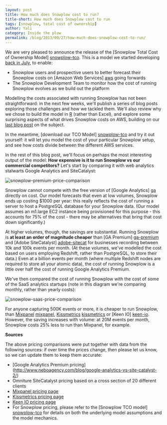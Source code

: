 ```yaml
---
layout: post
title: How much does Snowplow cost to run?
title-short: How much does Snowplow cost to run
tags: [snowplow, total cost of ownership]
author: Yali
category: Inside the plow  
permalink: /blog/2013/09/27/how-much-does-snowplow-cost-to-run/
---
```


We are very pleased to announce the release of the [Snowplow Total Cost of Ownership Model] [snowplow-tco]. This is a model we started developing [back in July][intro-post], to enable:

* Snowplow users and prospective users to better forecast their Snowplow costs on [Amazon Web Services] [aws] going forwards
* The Snowplow Development Team to monitor how the cost of running Snowplow evolves as we build out the platform

Modelling the costs associated with running Snowplow has not been straightforward: in the next few weeks, we'll publish a series of blog posts exploring those challenges and how we tackled them. We'll also review why we chose to build the model in [R][r] (rather than Excel), and explore some surprising aspects of what drives Snowplow costs on AWS, building on our [last blog post][intro-post] on the subject.

In the meantime, [download our TCO Model] [snowplow-tco] and try it out yourself: it will let you model the cost of your particular Snowplow setup, and see how costs divide between the different AWS services.

In the rest of this blog post, we'll focus on perhaps the most interesting output of the model: **How expensive is it to run Snowplow vs our commercial competitors?** Let's start by comparing it with web analytics stalwarts Google Analytics and SiteCatalyst:

![snowplow-premium-price-comparison][price-comparison-1]

<!--more-->

Snowplow cannot compete with the free version of [Google Analytics] [ga] directly on cost. Our model forecasts that even at low volumes, Snowplow ends up costing $1000 per year: this really reflects the cost of running a server to host a PostgreSQL database for your Snowplow data. (Our model assumes an m1.large EC2 instance being provisioned for this purpose - this accounts for 75% of the cost - there may be alternatives that bring that cost down significantly.)

At higher volumes, though, the savings are substantial. Running Snowplow is **at least an order of magnitude cheaper** than [GA Premium] [ga-premium] and [Adobe SiteCatalyst] [adobe-sitecat] for businesses recording between 10k and 100k events per month. (At these volumes, we've modelled the cost based on users employing Redshift, rather than PostgreSQL, to store their data.) Even at a billion events per month (where multiple Redshift nodes are required to store all your atomic data), the cost of running Snowplow is a little over half the cost of running Google Analytics Premium.

We've then compared the cost of running Snowplow with the cost of some of the SaaS analytics startups (note in this diagram we're comparing monthly, rather than yearly costs):

![snowplow-saas-price-comparison][price-comparison-2]

For anyone capturing 500K events or more, it is cheaper to run Snowplow, than [Mixpanel] [mixpanel], [Kissmetrics] [kissmetrics] or [Keen IO] [keen-io]. However, the saving increases with volume: at 20M events per month, Snowplow costs 25% less to run than Mixpanel, for example.

**Sources**

The above pricing comparisons were put together with data from the following sources: if over time the prices change, then please let us know, so we can update them to keep them accurate:

* [Google Analytics Premium pricing] (http://www.neboagency.com/blog/google-analytics-vs-site-catalyst-2/)
* Omniture SiteCatalyst pricing based on a cross section of 20 different clients
* [Mixpanel pricing page](https://mixpanel.com/pricing/)
* [Kissmetrics pricing page](https://www.kissmetrics.com/pricing)
* [Keen IO pricing page](https://keen.io/)
* For Snowplow pricing, please refer to the [Snowplow TCO model] [snowplow-tco] for details on both the underlying model assumptions and the model mechanics.

[snowplow-tco]: https://github.com/snowplow/snowplow-tco-model
[intro-post]: http://snowplowanalytics.com/blog/2013/07/09/understanding-how-different-parts-of-the-Snowplow-data-pipeline-drive-AWS-costs/
[aws]: http://aws.amazon.com/

[r]: http://cran.r-project.org/
[price-comparison-1]: /assets/img/price-comparison/snowplow-google-analytics-omniture-sitecatalyst-price-comparison.png
[price-comparison-2]: /assets/img/price-comparison/snowplow-saas-price-comparison.png
[ga]: http://www.google.co.uk/intl/en_uk/analytics/index.html
[ga-premium]: http://www.google.co.uk/intl/en_uk/analytics/premium/index.html
[adobe-sitecat]: http://www.adobe.com/solutions/digital-analytics/marketing-reports-analytics.html
[mixpanel]: https://mixpanel.com/
[kissmetrics]: https://www.kissmetrics.com/
[keen-io]: https://keen.io/
